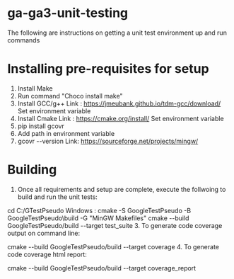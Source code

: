 # ga-ga3-unit-testing
The following are instructions on getting a unit test environment up and run commands 
# Installing pre-requisites for setup 
1. Install Make
2. Run command "Choco install make"
3. Install GCC/g++
   Link :  https://jmeubank.github.io/tdm-gcc/download/
   Set environment variable
4. Install Cmake
   Link :  https://cmake.org/install/
   Set environment variable
5. pip install gcovr
6. Add path in environment variable
7. gcovr --version
   Link: https://sourceforge.net/projects/mingw/

# Building
1. Once all requirements and setup are complete, execute the follwoing to build and run the unit tests:
 
 cd C:/GTestPseudo
 Windows : cmake -S GoogleTestPseudo -B GoogleTestPseudo\build -G "MinGW Makefiles"
 cmake --build GoogleTestPseudo/build --target test_suite
3. To generate code coverage output on command line:

cmake --build GoogleTestPseudo/build --target coverage
4. To generate code coverage html report:

cmake --build GoogleTestPseudo/build --target coverage_report








 
